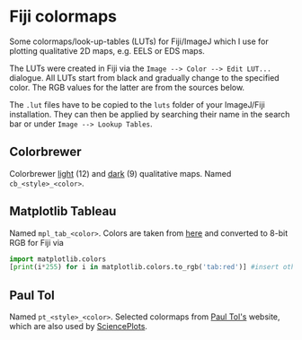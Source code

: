 # Fiji colormaps

Some colormaps/look-up-tables (LUTs) for Fiji/ImageJ which I use for plotting qualitative 2D maps, e.g. EELS or EDS maps.

The LUTs were created in Fiji via the `Image --> Color --> Edit LUT...` dialogue. All LUTs start from black and gradually change to the specified color. The RGB values for the latter are from the sources below.

The `.lut` files have to be copied to the `luts` folder of your ImageJ/Fiji installation. They can then be applied by searching their name in the search bar or under `Image --> Lookup Tables`.

## Colorbrewer

Colorbrewer [light](https://colorbrewer2.org/?type=qualitative&scheme=Set1&n=9#type=qualitative&scheme=Set3&n=12) (12) and [dark](https://colorbrewer2.org/?type=qualitative&scheme=Set1&n=9) (9) qualitative maps. Named `cb_<style>_<color>`.

## Matplotlib Tableau

Named `mpl_tab_<color>`. Colors are taken from [here](https://matplotlib.org/3.1.0/gallery/color/named_colors.html) and converted to 8-bit RGB for Fiji via

```python
import matplotlib.colors
[print(i*255) for i in matplotlib.colors.to_rgb('tab:red')] #insert other colors
```

## Paul Tol

Named `pt_<style>_<color>`. Selected colormaps from [Paul Tol's](https://personal.sron.nl/~pault/) website, which are also used by [SciencePlots](https://github.com/garrettj403/SciencePlots).
